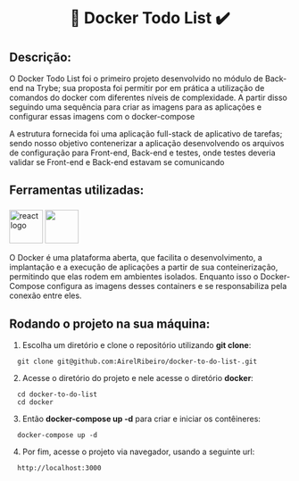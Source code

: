 # <h1 align="center"> 📝 Docker Todo List ✔️ </h1>

## Descrição:

<p text-align="justify" >O Docker Todo List foi o primeiro projeto desenvolvido no módulo de Back-end na Trybe; sua proposta foi permitir por em prática a utilização de comandos do docker com diferentes níveis de complexidade. A partir disso seguindo uma sequência para criar as imagens para as aplicações e configurar essas imagens com o docker-compose</p>
<p text-align="justify" >A estrutura fornecida foi uma aplicação full-stack de aplicativo de tarefas; sendo nosso objetivo contenerizar a aplicação desenvolvendo  os arquivos de configuração para Front-end, Back-end e testes, onde testes deveria validar se Front-end e Back-end estavam se comunicando</p>

## Ferramentas utilizadas:

###

<div align="left">
<img src="https://ccie.tv/content/images/2019/08/docker-5.svg" height="60" width="60" alt="react logo"/>
<img height="60" width="60" src="https://www.mundodocker.com.br/wp-content/uploads/2015/12/docker_compose.png"/>
<p text-align="justify">
O Docker é uma plataforma aberta, que facilita o desenvolvimento, a implantação e a execução de aplicações a partir de sua conteinerização, permitindo que elas rodem em ambientes isolados. Enquanto isso o Docker-Compose configura as imagens desses containers e se responsabiliza pela conexão entre eles.
</p>
</div>

###

## Rodando o projeto na sua máquina:

1. Escolha um diretório e clone o repositório utilizando **git clone**:
```
  git clone git@github.com:AirelRibeiro/docker-to-do-list-.git
```

2. Acesse o diretório do projeto e nele acesse o diretório **docker**:
```
  cd docker-to-do-list
  cd docker
```

3. Então **docker-compose up -d** para criar e iniciar os contêineres:
```
  docker-compose up -d
```

4. Por fim, acesse o projeto via navegador, usando a seguinte url:
```
  http://localhost:3000
```